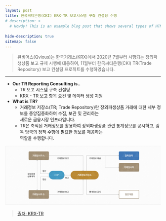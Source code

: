 ```yaml
---
layout: post
title: 한국씨티은행(CKI) KRX-TR 보고시스템 구축 컨설팅 수행
# description: >
  # Howdy! This is an example blog post that shows several types of HTML content supported in this theme.

hide-description: true
sitemap: false
---
```


> 큐비어스(Qvious)는 한국거래소(KRX)에서 2020년 7월부터 시행되는 장외파생상품 보고 규제 시행에 대응하여,
> 11월부터 한국씨티은행(CKI) TR(Trade Repository) 보고 컨설팅 프로젝트를 수행하였습니다. <br>

---
* **Our TR Reporting Consulting is..**
  - TR 보고 시스템 구축 컨설팅
  - KRX - TR 보고 항목 요건 및 데이터 생성 지원 
* **What is TR?**
  - 거래정보 저장소(TR; Trade Repository)란 장외파생상품 거래에 대한 세부 정보를 중앙집중화하여 수집, 보관 및 관리하는 <br>
  새로운 금융시장 인프라입니다.
  - TR은 축적된 거래정보를 활용하여 장외파생상품 관련 통계정보를 공시하고, 감독 당국의 정책 수행에 필요한 정보를 제공하는 <br> 
  역할을 수행합니다.


![200x200](../../assets/img/blog/krx_tr.png)

> [출처: KRX-TR](https://tr.krx.co.kr/)